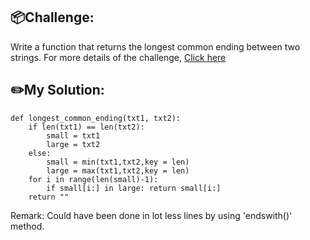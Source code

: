 ## 📦Challenge:
Write a function that returns the longest common ending between two strings.
For more details of the challenge, [Click here][https://edabit.com/challenge/SeShBxdG2rhGf4Y5L]

## ✏️My Solution:
```
def longest_common_ending(txt1, txt2):
	if len(txt1) == len(txt2):
		small = txt1
		large = txt2
	else:
		small = min(txt1,txt2,key = len)
		large = max(txt1,txt2,key = len)
	for i in range(len(small)-1):
		if small[i:] in large: return small[i:]
	return ""
```
Remark: Could have been done in lot less lines by using 'endswith()' method.

[https://edabit.com/challenge/SeShBxdG2rhGf4Y5L]: https://edabit.com/challenge/SeShBxdG2rhGf4Y5L